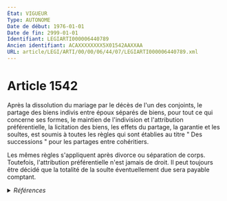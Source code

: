 ```yaml
---
État: VIGUEUR
Type: AUTONOME
Date de début: 1976-01-01
Date de fin: 2999-01-01
Identifiant: LEGIARTI000006440789
Ancien identifiant: ACAXXXXXXXX5X01542AAXXAA
URL: article/LEGI/ARTI/00/00/06/44/07/LEGIARTI000006440789.xml
---
```


<h1>Article 1542</h1>

Après la dissolution du mariage par le décès de l'un des conjoints, le partage
des biens indivis entre époux séparés de biens, pour tout ce qui concerne ses
formes, le maintien de l'indivision et l'attribution préférentielle, la
licitation des biens, les effets du partage, la garantie et les soultes, est
soumis à toutes les règles qui sont établies au titre " Des successions " pour
les partages entre cohéritiers.<br />

Les mêmes règles s'appliquent après divorce ou séparation de corps. Toutefois,
l'attribution préférentielle n'est jamais de droit. Il peut toujours être décidé
que la totalité de la soulte éventuellement due sera payable comptant.


<details>
  <summary><em>Références</em></summary>

  <h2>Articles faisant référence à l'article</h2>
  
  <ul>
    <li>
      <a href="https://legal.tricoteuses.fr//redirection/LEGIARTI000006283821?vers=git&vers=legifrance">Loi n° 75-617 du 11 juillet 1975 portant réforme du divorce - article 24 AUTONOME MODIFIE, en vigueur du 1976-01-01 au 1994-03-01</a> CITATION source
    </li>
    <li>
      <a href="https://legal.tricoteuses.fr//redirection/LEGIARTI000006283822?vers=git&vers=legifrance">Loi n° 75-617 du 11 juillet 1975 portant réforme du divorce - article 24 AUTONOME VIGUEUR, en vigueur depuis le 1994-03-01</a> CITATION source
    </li>
  </ul>
  
  <h2>Textes faisant référence à l'article</h2>
  
  <ul>
    <li>
      <a href="https://legal.tricoteuses.fr//redirection/JORFTEXT000000503950?vers=git&vers=legifrance">Loi n°65-570 du 13 juillet 1965 PORTANT REFORME DES REGIMES MATRIMONIAUX</a> CODIFICATION cible
    </li>
  </ul>
  
  <h2>Références faites par l'article</h2>
  
  <ul>
    <li>
      1965-07-13 CODIFICATION source <a href="https://legal.tricoteuses.fr//redirection/JORFTEXT000000503950?vers=git&vers=legifrance">Loi n°65-570 du 13 juillet 1965 PORTANT REFORME DES REGIMES MATRIMONIAUX</a>
    </li>
    <li>
      1975-07-11 CITATION cible <a href="https://legal.tricoteuses.fr//redirection/LEGIARTI000006283822?vers=git&vers=legifrance">Loi n° 75-617 du 11 juillet 1975 portant réforme du divorce - article 24 AUTONOME VIGUEUR, en vigueur depuis le 1994-03-01</a>
    </li>
  </ul>
</details>
